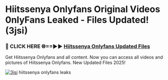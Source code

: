 # Hiitssenya Onlyfans Original Videos 0nlyFans Leaked - Files Updated! (3jsi)

<h3>🔴 CLICK HERE 🌐==►► <a href="https://tinyurl.com/x26r9saj" rel="nofollow">Hiitssenya Onlyfans Updated Files</a></h3>

Get Hiitssenya Onlyfans and all content. Now you can access all videos and pictures of Hiitssenya Onlyfans. New Updated Files 2025!

[![3jsi](https://i.imgur.com/LkgZPqh.gif)](https://tinyurl.com/x26r9saj)
hiitssenya onlyfans leaks